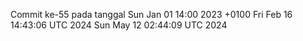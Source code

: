 Commit ke-55 pada tanggal Sun Jan 01 14:00 2023 +0100
Fri Feb 16 14:43:06 UTC 2024
Sun May 12 02:44:09 UTC 2024
